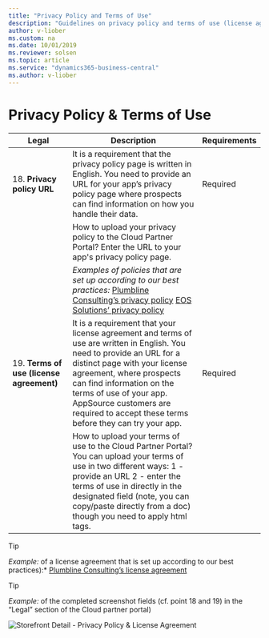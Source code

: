 ```yaml
---
title: "Privacy Policy and Terms of Use"
description: "Guidelines on privacy policy and terms of use (license agreement) links"
author: v-liober
ms.custom: na
ms.date: 10/01/2019
ms.reviewer: solsen
ms.topic: article
ms.service: "dynamics365-business-central"
ms.author: v-liober
---
```


# Privacy Policy & Terms of Use

| Legal | Description | Requirements |
|-------|-------------|--------------|
| 18. **Privacy policy URL**  | It is a requirement that the privacy policy page is written in English. You need to provide an URL for your app’s privacy policy page where prospects can find information on how you handle their data.| Required|
|| How to upload your privacy policy to the Cloud Partner Portal? Enter the URL to your app's privacy policy page.|
|| *Examples of policies that are set up according to our best practices:* [Plumbline Consulting’s privacy policy](https://progressussoftware.com/privacy-policy/) [EOS Solutions’ privacy policy](https://www.eos-solutions.it/en/privacy.html)|
| 19. **Terms of use (license agreement)** | It is a requirement that your license agreement and terms of use are written in English. You need to provide an URL for a distinct page with your license agreement, where prospects can find information on the terms of use of your app. AppSource customers are required to accept these terms before they can try your app.  | Required     |
|| How to upload your terms of use to the Cloud Partner Portal? You can upload your terms of use in two different ways: 1 - provide an URL 2 - enter the terms of use in directly in the designated field (note, you can copy/paste directly from a doc) though you need to apply html tags.

> [!TIP]  
> *Example:* of a license agreement that is set up according to our best practices):* [Plumbline Consulting’s license agreement](https://progressussoftware.com/user-agreement/)

> [!TIP]  
> *Example:* of the completed screenshot fields (cf. point 18 and 19) in the “Legal” section of the Cloud partner portal)

![Storefront Detail - Privacy Policy & License Agreement](../../media/PrivacyLicense.png)